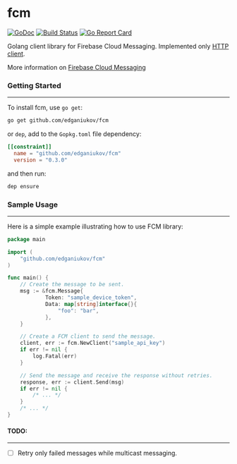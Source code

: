 # fcm
[![GoDoc](https://godoc.org/github.com/edganiukov/fcm?status.svg)](https://godoc.org/github.com/edganiukov/fcm)
[![Build Status](https://travis-ci.org/edganiukov/fcm.svg?branch=master)](https://travis-ci.org/edganiukov/fcm)
[![Go Report Card](https://goreportcard.com/badge/github.com/edganiukov/fcm)](https://goreportcard.com/report/github.com/edganiukov/fcm)

Golang client library for Firebase Cloud Messaging. Implemented only [HTTP client](https://firebase.google.com/docs/cloud-messaging/http-server-ref#downstream).

More information on [Firebase Cloud Messaging](https://firebase.google.com/docs/cloud-messaging/)

### Getting Started
-------------------
To install fcm, use `go get`:

```bash
go get github.com/edganiukov/fcm
```
or `dep`, add to the `Gopkg.toml` file dependency:

```toml
[[constraint]]
  name = "github.com/edganiukov/fcm"
  version = "0.3.0"
```
and then run:

```bash
dep ensure
```

### Sample Usage
----------------
Here is a simple example illustrating how to use FCM library:
```go
package main

import (
	"github.com/edganiukov/fcm"
)

func main() {
	// Create the message to be sent.
	msg := &fcm.Message{
     		Token: "sample_device_token",
      		Data: map[string]interface{}{
         		"foo": "bar",
      		},
  	}

	// Create a FCM client to send the message.
	client, err := fcm.NewClient("sample_api_key")
	if err != nil {
  		log.Fatal(err)
	}

	// Send the message and receive the response without retries.
	response, err := client.Send(msg)
	if err != nil {
		/* ... */
	}
	/* ... */
}
```


#### TODO:
---------
- [ ] Retry only failed messages while multicast messaging.
